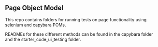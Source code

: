 ## Page Object Model

This repo contains folders for running tests on page functionality using selenium and capybara POMs.

READMEs for these different methods can be found in the capybara folder and the starter_code_ui_testing folder.
